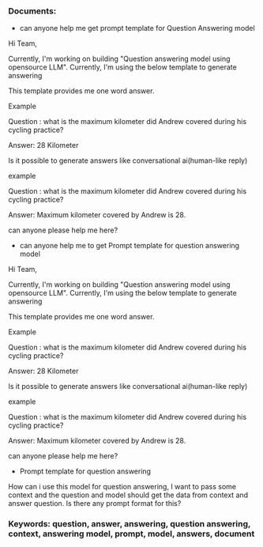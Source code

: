 ### Documents:
- can anyone help me get prompt template for Question Answering model

Hi Team,

Currently, I'm working on building "Question answering model using opensource LLM". Currently, I'm using the below template to generate answering



This template provides me one word answer.

Example 
Question : what is the maximum kilometer did Andrew covered during his cycling practice?
Answer: 28 Kilometer

Is it possible to generate answers like conversational ai(human-like reply)
example
Question : what is the maximum kilometer did Andrew covered during his cycling practice?
Answer: Maximum kilometer covered by Andrew is 28.

can anyone please help me here?
- can anyone help me to get Prompt template for question answering model

Hi Team,

Currently, I'm working on building "Question answering model using opensource LLM". Currently, I'm using the below template to generate answering



This template provides me one word answer.

Example 
Question : what is the maximum kilometer did Andrew covered during his cycling practice?
Answer: 28 Kilometer

Is it possible to generate answers like conversational ai(human-like reply)
example
Question : what is the maximum kilometer did Andrew covered during his cycling practice?
Answer: Maximum kilometer covered by Andrew is 28.

can anyone please help me here?
- Prompt template for question answering

How can i use this model for question answering, I want to pass some context and the question and model should get the data from context and answer question. Is there any prompt format for this?
### Keywords: question, answer, answering, question answering, context, answering model, prompt, model, answers, document